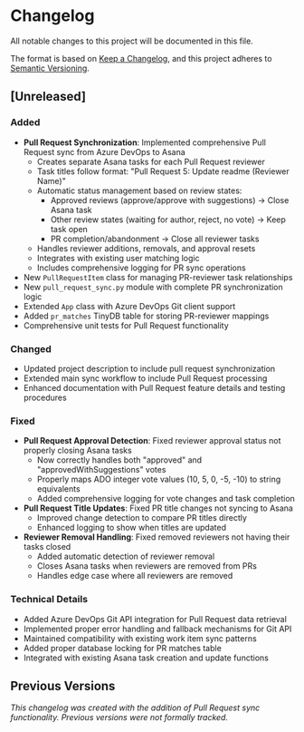 # Changelog

All notable changes to this project will be documented in this file.

The format is based on [Keep a Changelog](https://keepachangelog.com/en/1.0.0/),
and this project adheres to [Semantic Versioning](https://semver.org/spec/v2.0.0.html).

## [Unreleased]

### Added
- **Pull Request Synchronization**: Implemented comprehensive Pull Request sync from Azure DevOps to Asana
  - Creates separate Asana tasks for each Pull Request reviewer
  - Task titles follow format: "Pull Request 5: Update readme (Reviewer Name)"
  - Automatic status management based on review states:
    - Approved reviews (approve/approve with suggestions) → Close Asana task
    - Other review states (waiting for author, reject, no vote) → Keep task open
    - PR completion/abandonment → Close all reviewer tasks
  - Handles reviewer additions, removals, and approval resets
  - Integrates with existing user matching logic
  - Includes comprehensive logging for PR sync operations
- New `PullRequestItem` class for managing PR-reviewer task relationships
- New `pull_request_sync.py` module with complete PR synchronization logic
- Extended `App` class with Azure DevOps Git client support
- Added `pr_matches` TinyDB table for storing PR-reviewer mappings
- Comprehensive unit tests for Pull Request functionality

### Changed
- Updated project description to include pull request synchronization
- Extended main sync workflow to include Pull Request processing
- Enhanced documentation with Pull Request feature details and testing procedures

### Fixed
- **Pull Request Approval Detection**: Fixed reviewer approval status not properly closing Asana tasks
  - Now correctly handles both "approved" and "approvedWithSuggestions" votes
  - Properly maps ADO integer vote values (10, 5, 0, -5, -10) to string equivalents
  - Added comprehensive logging for vote changes and task completion
- **Pull Request Title Updates**: Fixed PR title changes not syncing to Asana
  - Improved change detection to compare PR titles directly
  - Enhanced logging to show when titles are updated
- **Reviewer Removal Handling**: Fixed removed reviewers not having their tasks closed
  - Added automatic detection of reviewer removal
  - Closes Asana tasks when reviewers are removed from PRs
  - Handles edge case where all reviewers are removed

### Technical Details
- Added Azure DevOps Git API integration for Pull Request data retrieval
- Implemented proper error handling and fallback mechanisms for Git API
- Maintained compatibility with existing work item sync patterns
- Added proper database locking for PR matches table
- Integrated with existing Asana task creation and update functions

## Previous Versions

_This changelog was created with the addition of Pull Request sync functionality. Previous versions were not formally tracked._